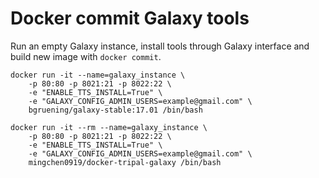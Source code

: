 # Docker commit Galaxy tools

Run an empty Galaxy instance, install tools through Galaxy interface and build new image with `docker commit`.

```
docker run -it --name=galaxy_instance \
    -p 80:80 -p 8021:21 -p 8022:22 \
    -e "ENABLE_TTS_INSTALL=True" \
    -e "GALAXY_CONFIG_ADMIN_USERS=example@gmail.com" \
    bgruening/galaxy-stable:17.01 /bin/bash
```


```
docker run -it --rm --name=galaxy_instance \
    -p 80:80 -p 8021:21 -p 8022:22 \
    -e "ENABLE_TTS_INSTALL=True" \
    -e "GALAXY_CONFIG_ADMIN_USERS=example@gmail.com" \
    mingchen0919/docker-tripal-galaxy /bin/bash
```
